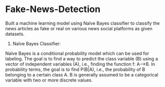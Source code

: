 # Fake-News-Detection
Built a machine learning model using Naïve Bayes classifier to classify the news articles as fake or real on various news social platforms as given datasets.


1) Naïve Bayes Classifier:

Naïve Bayes is a conditional probability  model which can be used for labeling. The goal is  to find a way  to predict the  class variable  (B) using a  vector of  independent variables (A),  i.e., finding the  function f:  A-->B. In probability terms, the goal is to find P(B|A), i.e., the probability of B belonging to a certain class A. B is generally assumed to be a categorical variable with two or more discrete values.
